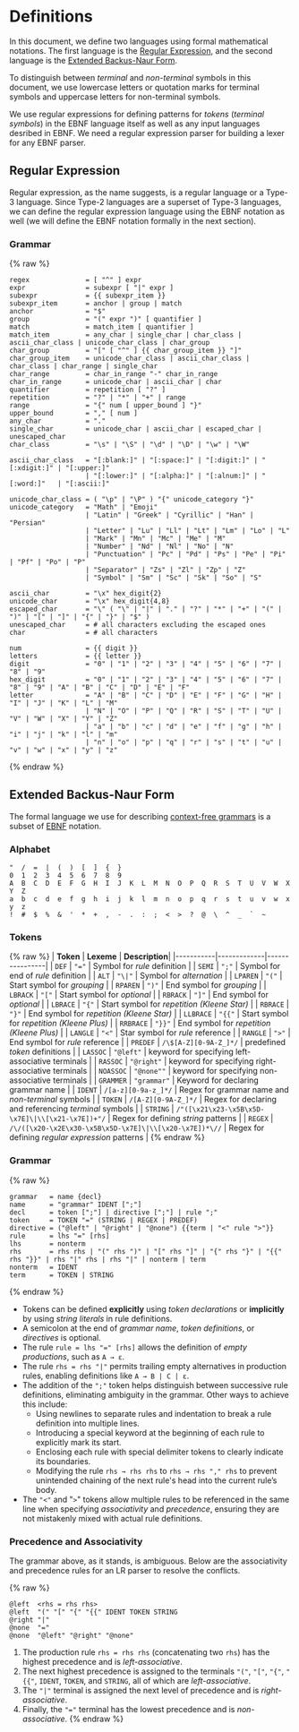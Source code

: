 # Definitions

In this document, we define two languages using formal mathematical notations.
The first language is the [Regular Expression](https://en.wikipedia.org/wiki/Regular_expression),
and the second language is the [Extended Backus-Naur Form](https://en.wikipedia.org/wiki/Extended_Backus%E2%80%93Naur_form).

To distinguish between *terminal* and *non-terminal* symbols in this document,
we use lowercase letters or quotation marks for terminal symbols and uppercase letters for non-terminal symbols.

We use regular expressions for defining patterns for *tokens* (*terminal symbols*)
in the EBNF language itself as well as any input languages desribed in EBNF.
We need a regular expression parser for building a lexer for any EBNF parser.

## Regular Expression

Regular expression, as the name suggests, is a regular language or a Type-3 language.
Since Type-2 languages are a superset of Type-3 languages,
we can define the regular expression language using the EBNF notation as well
(we will define the EBNF notation formally in the next section).

### Grammar

{% raw %}
```
regex              = [ "^" ] expr
expr               = subexpr [ "|" expr ]
subexpr            = {{ subexpr_item }}
subexpr_item       = anchor | group | match
anchor             = "$"
group              = "(" expr ")" [ quantifier ]
match              = match_item [ quantifier ]
match_item         = any_char | single_char | char_class | ascii_char_class | unicode_char_class | char_group
char_group         = "[" [ "^" ] {{ char_group_item }} "]"
char_group_item    = unicode_char_class | ascii_char_class | char_class | char_range | single_char
char_range         = char_in_range "-" char_in_range
char_in_range      = unicode_char | ascii_char | char
quantifier         = repetition [ "?" ]
repetition         = "?" | "*" | "+" | range
range              = "{" num [ upper_bound ] "}"
upper_bound        = "," [ num ]
any_char           = "."
single_char        = unicode_char | ascii_char | escaped_char | unescaped_char
char_class         = "\s" | "\S" | "\d" | "\D" | "\w" | "\W"

ascii_char_class   = "[:blank:]" | "[:space:]" | "[:digit:]" | "[:xdigit:]" | "[:upper:]"
                   | "[:lower:]" | "[:alpha:]" | "[:alnum:]" | "[:word:]"   | "[:ascii:]"

unicode_char_class = ( "\p" | "\P" ) "{" unicode_category "}"
unicode_category   = "Math" | "Emoji"
                   | "Latin" | "Greek" | "Cyrillic" | "Han" | "Persian"
                   | "Letter" | "Lu" | "Ll" | "Lt" | "Lm" | "Lo" | "L"
                   | "Mark" | "Mn" | "Mc" | "Me" | "M"
                   | "Number" | "Nd" | "Nl" | "No" | "N"
                   | "Punctuation" | "Pc" | "Pd" | "Ps" | "Pe" | "Pi" | "Pf" | "Po" | "P"
                   | "Separator" | "Zs" | "Zl" | "Zp" | "Z"
                   | "Symbol" | "Sm" | "Sc" | "Sk" | "So" | "S"

ascii_char         = "\x" hex_digit{2}
unicode_char       = "\x" hex_digit{4,8}
escaped_char       = "\" ( "\" | "|" | "." | "?" | "*" | "+" | "(" | ")" | "[" | "]" | "{" | "}" | "$" )
unescaped_char     = # all characters excluding the escaped ones
char               = # all characters

num                = {{ digit }}
letters            = {{ letter }}
digit              = "0" | "1" | "2" | "3" | "4" | "5" | "6" | "7" | "8" | "9"
hex_digit          = "0" | "1" | "2" | "3" | "4" | "5" | "6" | "7" | "8" | "9" | "A" | "B" | "C" | "D" | "E" | "F"
letter             = "A" | "B" | "C" | "D" | "E" | "F" | "G" | "H" | "I" | "J" | "K" | "L" | "M"
                   | "N" | "O" | "P" | "Q" | "R" | "S" | "T" | "U" | "V" | "W" | "X" | "Y" | "Z"
                   | "a" | "b" | "c" | "d" | "e" | "f" | "g" | "h" | "i" | "j" | "k" | "l" | "m"
                   | "n" | "o" | "p" | "q" | "r" | "s" | "t" | "u" | "v" | "w" | "x" | "y" | "z"
```
{% endraw %}

## Extended Backus-Naur Form

The formal language we use for describing [context-free grammars](https://en.wikipedia.org/wiki/Context-free_grammar)
is a subset of [EBNF](https://en.wikipedia.org/wiki/Extended_Backus%E2%80%93Naur_form) notation.

### Alphabet

```
"  /  =  |  (  )  [  ]  {  }
0  1  2  3  4  5  6  7  8  9
A  B  C  D  E  F  G  H  I  J  K  L  M  N  O  P  Q  R  S  T  U  V  W  X  Y  Z
a  b  c  d  e  f  g  h  i  j  k  l  m  n  o  p  q  r  s  t  u  v  w  x  y  z
!  #  $  %  &  '  *  +  ,  -  .  :  ;  <  >  ?  @  \  ^  _  `  ~
```

### Tokens

{% raw %}
| **Token** | **Lexeme**  | **Description**|
|-----------|-------------|----------------|
| `DEF`     | `"="`  | Symbol for *rule* definition |
| `SEMI`    | `";"`  | Symbol for end of *rule* definition |
| `ALT`     | `"\|"` | Symbol for *alternation* |
| `LPAREN`  | `"("`  | Start symbol for *grouping* |
| `RPAREN`  | `")"`  | End symbol for *grouping* |
| `LBRACK`  | `"["`  | Start symbol for *optional* |
| `RBRACK`  | `"]"`  | End symbol for *optional* |
| `LBRACE`  | `"{"`  | Start symbol for *repetition (Kleene Star)* |
| `RBRACE`  | `"}"`  | End symbol for *repetition (Kleene Star)* |
| `LLBRACE` | `"{{"` | Start symbol for *repetition (Kleene Plus)* |
| `RRBRACE` | `"}}"` | End symbol for *repetition (Kleene Plus)* |
| `LANGLE`  | `"<"`  | Star symbol for *rule* reference |
| `RANGLE`  | `">"`  | End symbol for *rule* reference |
| `PREDEF`  | `/\$[A-Z][0-9A-Z_]*/` | predefined *token* definitions |
| `LASSOC`  | `"@left"`  | keyword for specifying left-associative terminals |
| `RASSOC`  | `"@right"` | keyword for specifying right-associative terminals |
| `NOASSOC` | `"@none""` | keyword for specifying non-associative terminals |
| `GRAMMER` | `"grammar"` | Keyword for declaring grammar name |
| `IDENT`   | `/[a-z][0-9a-z_]*/` | Regex for grammar name and *non-terminal* symbols |
| `TOKEN`   | `/[A-Z][0-9A-Z_]*/` | Regex for declaring and referencing *terminal* symbols |
| `STRING`  | `/"([\x21\x23-\x5B\x5D-\x7E]\|\\[\x21-\x7E])+"/` | Regex for defining *string* patterns |
| `REGEX`   | `/\/([\x20-\x2E\x30-\x5B\x5D-\x7E]\|\\[\x20-\x7E])*\//` | Regex for defining *regular expression* patterns |
{% endraw %}

### Grammar

{% raw %}
```
grammar   = name {decl}
name      = "grammar" IDENT [";"]
decl      = token [";"] | directive [";"] | rule ";"
token     = TOKEN "=" (STRING | REGEX | PREDEF)
directive = ("@left" | "@right" | "@none") {{term | "<" rule ">"}}
rule      = lhs "=" [rhs]
lhs       = nonterm
rhs       = rhs rhs | "(" rhs ")" | "[" rhs "]" | "{" rhs "}" | "{{" rhs "}}" | rhs "|" rhs | rhs "|" | nonterm | term
nonterm   = IDENT
term      = TOKEN | STRING
```
{% endraw %}

  - Tokens can be defined **explicitly** using *token declarations*
    or **implicitly** by using *string literals* in rule definitions.
  - A semicolon at the end of *grammar name*, *token definitions*, or *directives* is optional.
  - The rule `rule = lhs "=" [rhs]` allows the definition of *empty productions*, such as `A → ε`.
  - The rule `rhs = rhs "|"` permits trailing empty alternatives in production rules,
    enabling definitions like `A → B | C | ε`.
  - The addition of the `";"` token helps distinguish between successive rule definitions,
    eliminating ambiguity in the grammar. Other ways to achieve this include:
      - Using newlines to separate rules and indentation to break a rule definition into multiple lines.
      - Introducing a special keyword at the beginning of each rule to explicitly mark its start.
      - Enclosing each rule with special delimiter tokens to clearly indicate its boundaries.
      - Modifying the rule `rhs → rhs rhs` to `rhs → rhs "," rhs`
        to prevent unintended chaining of the next rule's head into the current rule’s body.
  - The `"<"` and "`>`" tokens allow multiple rules to be referenced in the same line when
    specifying *associativity* and *precedence*, ensuring they are not mistakenly mixed with actual rule definitions.

### Precedence and Associativity

The grammar above, as it stands, is ambiguous.
Below are the associativity and precedence rules for an LR parser to resolve the conflicts.

{% raw %}
```
@left  <rhs = rhs rhs>
@left  "(" "[" "{" "{{" IDENT TOKEN STRING
@right "|"
@none  "="
@none  "@left" "@right" "@none"
```

  1. The production rule `rhs = rhs rhs` (concatenating two `rhs`)
     has the highest precedence and is *left-associative*.
  2. The next highest precedence is assigned to the terminals
     `"("`, `"["`, `"{"`, `"{{"`, `IDENT`, `TOKEN`, and `STRING`, all of which are *left-associative*.
  3. The `"|"` terminal is assigned the next level of precedence and is *right-associative*.
  4. Finally, the `"="` terminal has the lowest precedence and is *non-associative*.
{% endraw %}
